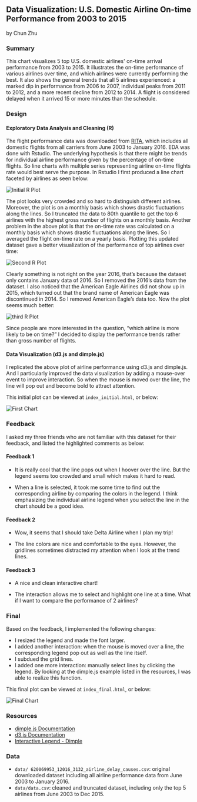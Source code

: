 ## Data Visualization: U.S. Domestic Airline On-time Performance from 2003 to 2015
by Chun Zhu

### Summary

This chart visualizes 5 top U.S. domestic airlines' on-time arrival performance from 2003 to 2015. It illustrates the on-time performance of various airlines over time, and which airlines were currently performing the best.  It also shows the general trends that all 5 airlines experienced: a marked dip in performance from 2006 to 2007, individual peaks from 2011 to 2012, and a more recent decline from 2012 to 2014. A flight is considered delayed when it arrived 15 or more minutes than the schedule.

### Design

#### Exploratory Data Analysis and Cleaning (R)

The flight performance data was downloaded from [RITA]( http://www.transtats.bts.gov/OT_Delay/OT_DelayCause1.asp), which includes all domestic flights from all carriers from June 2003 to January 2016. EDA  was done with Rstudio. The underlying hypothesis is that there might be trends for individual airline performance given by the percentage of on-time flights. So line charts with multiple series representing airline on-time flights rate would best serve the purpose. In Rstudio I first produced a line chart faceted by airlines as seen below:

![Initial R Plot](https://github.com/happychun85/P5-Data-Visualization/blob/master/images/R_all_airlines.png)

The plot looks very crowded and so hard to distinguish different airlines. Moreover, the plot is on a monthly basis which shows drastic fluctuations along the lines. So I truncated the data to 80th quantile to get the top 6 airlines with the highest gross number of flights on a monthly basis.  Another problem in the above plot is that the on-time rate was calculated on a monthly basis which shows drastic fluctuations along the lines. So I averaged the flight on-time rate on a yearly basis. Plotting this updated dataset gave a better visualization of the performance of top airlines over time:

![Second R Plot]( https://github.com/happychun85/P5-Data-Visualization/blob/master/images/R_top_6airlines_2003_2016.png)

Clearly something is not right on the year 2016, that’s because the dataset only contains January data of 2016. So I removed the 2016’s data from the dataset. I also noticed that the American Eagle Airlines did not show up in 2015, which turned out that the brand name of American Eagle was discontinued in 2014. So I removed American Eagle’s data too. Now the plot seems much better:

![third R Plot]( https://github.com/happychun85/P5-Data-Visualization/blob/master/images/R_top_5airlines_2003_2015.png)

Since people are more interested in the question, “which airline is more likely to be on time?” I decided to display the performance trends rather than gross number of flights.

#### Data Visualization (d3.js and dimple.js)

I replicated the above plot of airline performance using d3.js and dimple.js. And I particularly improved the data visualization by adding a mouse-over event to improve interaction. So when the mouse is moved over the line, the line will pop out and become bold to attract attention.

This initial plot can be viewed at `index_initial.html`, or below:

![First Chart]( https://github.com/happychun85/P5-Data-Visualization/blob/master/images/initial_plot.png)

### Feedback

I asked my three friends who are not familiar with this dataset for their feedback, and listed the highlighted comments as below:

#### Feedback 1

- It is really cool that the line pops out when I hoover over the line. But the legend seems too crowded and small which makes it hard to read. 

- When a line is selected, it took me some time to find out the corresponding airline by comparing the colors in the legend. I think emphasizing the individual airline legend when you select the line in the chart should be a good idea.

#### Feedback 2

- Wow, it seems that I should take Delta Airline when I plan my trip!

- The line colors are nice and comfortable to the eyes. However, the gridlines sometimes distracted my attention when I look at the trend lines.

#### Feedback 3

- A nice and clean interactive chart! 

- The interaction allows me to select and highlight one line at a time. What if I want to compare the performance of 2 airlines?

### Final

Based on the feedback, I implemented the following changes:

- I resized the legend and made the font larger.
- I added another interaction: when the mouse is moved over a line, the corresponding legend pop out as well as the line itself.
- I subdued the grid lines.
- I added one more interaction: manually select lines by clicking the legend.  By looking at the dimple.js example listed in the resources, I was able to realize this function.

This final plot can be viewed at `index_final.html`, or below:

![Final Chart]( https://github.com/happychun85/P5-Data-Visualization/blob/master/images/final_plot.png)

### Resources

- [dimple.js Documentation](http://dimplejs.org/)
- [d3.js Documentation]( https://github.com/mbostock/d3/wiki/API-Reference)
- [Interactive Legend - Dimple]( http://dimplejs.org/advanced_examples_viewer.html?id=advanced_interactive_legends)

### Data

- `data/ 620069953_12016_3132_airline_delay_causes.csv`: original downloaded dataset including all airline performance data from June 2003 to January 2016.
- `data/data.csv`: cleaned and truncated dataset, including only the top 5 airlines from June 2003 to Dec 2015.
